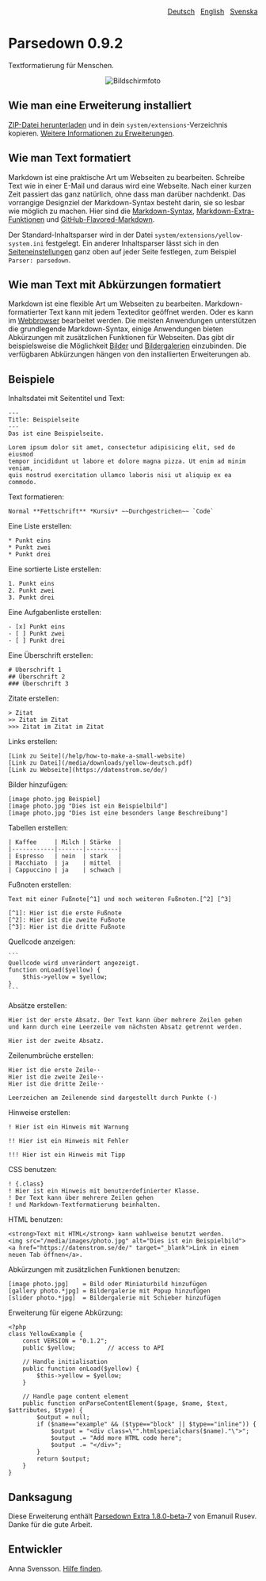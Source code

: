 <p align="right"><a href="README-de.md">Deutsch</a> &nbsp; <a href="README.md">English</a> &nbsp; <a href="README-sv.md">Svenska</a></p>

# Parsedown 0.9.2

Textformatierung für Menschen.

<p align="center"><img src="SCREENSHOT.png" alt="Bildschirmfoto"></p>

## Wie man eine Erweiterung installiert

[ZIP-Datei herunterladen](https://github.com/annaesvensson/yellow-parsedown/archive/refs/heads/main.zip) und in dein `system/extensions`-Verzeichnis kopieren. [Weitere Informationen zu Erweiterungen](https://github.com/annaesvensson/yellow-update/tree/main/README-de.md).

## Wie man Text formatiert

Markdown ist eine praktische Art um Webseiten zu bearbeiten. Schreibe Text wie in einer E-Mail und daraus wird eine Webseite. Nach einer kurzen Zeit passiert das ganz natürlich, ohne dass man darüber nachdenkt. Das vorrangige Designziel der Markdown-Syntax besteht darin, sie so lesbar wie möglich zu machen. Hier sind die [Markdown-Syntax](http://commonmark.org/help/), [Markdown-Extra-Funktionen](https://michelf.ca/projects/php-markdown/extra/) und [GitHub-Flavored-Markdown](https://help.github.com/en/articles/basic-writing-and-formatting-syntax).

Der Standard-Inhaltsparser wird in der Datei `system/extensions/yellow-system.ini` festgelegt. Ein anderer Inhaltsparser lässt sich in den [Seiteneinstellungen](https://github.com/annaesvensson/yellow-core/tree/main/README-de.md#einstellungen-seite) ganz oben auf jeder Seite festlegen, zum Beispiel `Parser: parsedown`.

## Wie man Text mit Abkürzungen formatiert

Markdown ist eine flexible Art um Webseiten zu bearbeiten. Markdown-formatierter Text kann mit jedem Texteditor geöffnet werden. Oder es kann im [Webbrowser](https://github.com/annaesvensson/yellow-edit/tree/main/README-de.md) bearbeitet werden. Die meisten Anwendungen unterstützen die grundlegende Markdown-Syntax, einige Anwendungen bieten Abkürzungen mit zusätzlichen Funktionen für Webseiten. Das gibt dir beispielsweise die Möglichkeit [Bilder](https://github.com/annaesvensson/yellow-image/tree/main/README-de.md) und [Bildergalerien](https://github.com/annaesvensson/yellow-gallery/tree/main/README-de.md) einzubinden. Die verfügbaren Abkürzungen hängen von den installierten Erweiterungen ab.

## Beispiele

Inhaltsdatei mit Seitentitel und Text:

    ---
    Title: Beispielseite
    ---
    Das ist eine Beispielseite.

    Lorem ipsum dolor sit amet, consectetur adipisicing elit, sed do eiusmod 
    tempor incididunt ut labore et dolore magna pizza. Ut enim ad minim veniam, 
    quis nostrud exercitation ullamco laboris nisi ut aliquip ex ea commodo.

Text formatieren:

    Normal **Fettschrift** *Kursiv* ~~Durchgestrichen~~ `Code`

Eine Liste erstellen:

    * Punkt eins
    * Punkt zwei
    * Punkt drei

Eine sortierte Liste erstellen:

    1. Punkt eins
    2. Punkt zwei
    3. Punkt drei

Eine Aufgabenliste erstellen:

    - [x] Punkt eins
    - [ ] Punkt zwei
    - [ ] Punkt drei

Eine Überschrift erstellen:

    # Überschrift 1
    ## Überschrift 2
    ### Überschrift 3

Zitate erstellen:

    > Zitat
    >> Zitat im Zitat
    >>> Zitat im Zitat im Zitat

Links erstellen:

    [Link zu Seite](/help/how-to-make-a-small-website)
    [Link zu Datei](/media/downloads/yellow-deutsch.pdf)
    [Link zu Webseite](https://datenstrom.se/de/)

Bilder hinzufügen:

    [image photo.jpg Beispiel]
    [image photo.jpg "Dies ist ein Beispielbild"]
    [image photo.jpg "Dies ist eine besonders lange Beschreibung"]

Tabellen erstellen:

    | Kaffee     | Milch | Stärke  |
    |------------|-------|---------|
    | Espresso   | nein  | stark   |
    | Macchiato  | ja    | mittel  |
    | Cappuccino | ja    | schwach |

Fußnoten erstellen:

    Text mit einer Fußnote[^1] und noch weiteren Fußnoten.[^2] [^3]
    
    [^1]: Hier ist die erste Fußnote
    [^2]: Hier ist die zweite Fußnote
    [^3]: Hier ist die dritte Fußnote

Quellcode anzeigen:

    ```
    Quellcode wird unverändert angezeigt.
    function onLoad($yellow) {
        $this->yellow = $yellow;
    }
    ```

Absätze erstellen:

    Hier ist der erste Absatz. Der Text kann über mehrere Zeilen gehen
    und kann durch eine Leerzeile vom nächsten Absatz getrennt werden.

    Hier ist der zweite Absatz.

Zeilenumbrüche erstellen:

    Hier ist die erste Zeile⋅⋅
    Hier ist die zweite Zeile⋅⋅
    Hier ist die dritte Zeile⋅⋅
    
    Leerzeichen am Zeilenende sind dargestellt durch Punkte (⋅)

Hinweise erstellen:

    ! Hier ist ein Hinweis mit Warnung
    
    !! Hier ist ein Hinweis mit Fehler
    
    !!! Hier ist ein Hinweis mit Tipp

CSS benutzen:

    ! {.class}
    ! Hier ist ein Hinweis mit benutzerdefinierter Klasse.
    ! Der Text kann über mehrere Zeilen gehen
    ! und Markdown-Textformatierung beinhalten.

HTML benutzen:

    <strong>Text mit HTML</strong> kann wahlweise benutzt werden.
    <img src="/media/images/photo.jpg" alt="Dies ist ein Beispielbild">
    <a href="https://datenstrom.se/de/" target="_blank">Link in einem neuen Tab öffnen</a>.

Abkürzungen mit zusätzlichen Funktionen benutzen:

    [image photo.jpg]    = Bild oder Miniaturbild hinzufügen
    [gallery photo.*jpg] = Bildergalerie mit Popup hinzufügen
    [slider photo.*jpg]  = Bildergalerie mit Schieber hinzufügen

Erweiterung für eigene Abkürzung:

```
<?php
class YellowExample {
    const VERSION = "0.1.2";
    public $yellow;         // access to API
    
    // Handle initialisation
    public function onLoad($yellow) {
        $this->yellow = $yellow;
    }
    
    // Handle page content element
    public function onParseContentElement($page, $name, $text, $attributes, $type) {
        $output = null;
        if ($name=="example" && ($type=="block" || $type=="inline")) {
            $output = "<div class=\"".htmlspecialchars($name)."\">";
            $output .= "Add more HTML code here";
            $output .= "</div>";
        }
        return $output;
    }
}
```

## Danksagung

Diese Erweiterung enthält [Parsedown Extra 1.8.0-beta-7](https://github.com/erusev/parsedown) von Emanuil Rusev. Danke für die gute Arbeit.

## Entwickler

Anna Svensson. [Hilfe finden](https://datenstrom.se/de/yellow/help/).
